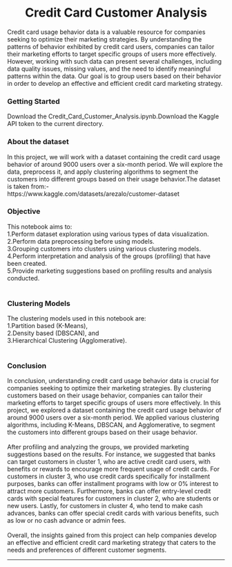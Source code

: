 <h1 align="center">Credit Card Customer Analysis</h1>
Credit card usage behavior data is a valuable resource for companies seeking to optimize their marketing strategies. By understanding the patterns of behavior exhibited by credit card users, companies can tailor their marketing efforts to target specific groups of users more effectively. However, working with such data can present several challenges, including data quality issues, missing values, and the need to identify meaningful patterns within the data. Our goal is to group users based on their behavior in order to develop an effective and efficient credit card marketing strategy.</br>
<h3>Getting Started</h3>
Download the Credit_Card_Customer_Analysis.ipynb.Download the Kaggle API token to the current directory.</br>
<h3>About the dataset</h3>
In this project, we will work with a dataset containing the credit card usage behavior of around 9000 users over a six-month period. We will explore the data, preprocess it, and apply clustering algorithms to segment the customers into different groups based on their usage behavior.The dataset is taken from:-
<br/>
https://www.kaggle.com/datasets/arezalo/customer-dataset
<br/>
<h3>Objective</h3>
This notebook aims to:
</br>
1.Perform dataset exploration using various types of data visualization.
</br>
2.Perform data preprocessing before using models.
</br>
3.Grouping customers into clusters using various clustering models.
</br>
4.Perform interpretation and analysis of the groups (profiling) that have been created.
</br>
5.Provide marketing suggestions based on profiling results and analysis conducted.
</br>
</br>

<h3>Clustering Models</h3>
The clustering models used in this notebook are:
</br>
1.Partition based (K-Means),
</br>
2.Density based (DBSCAN), and
</br>
3.Hierarchical Clustering (Agglomerative).
</br>
</br>
<h3>Conclusion</h3>
In conclusion, understanding credit card usage behavior data is crucial for companies seeking to optimize their marketing strategies. By clustering customers based on their usage behavior, companies can tailor their marketing efforts to target specific groups of users more effectively. In this project, we explored a dataset containing the credit card usage behavior of around 9000 users over a six-month period. We applied various clustering algorithms, including K-Means, DBSCAN, and Agglomerative, to segment the customers into different groups based on their usage behavior.
</br>
</br>
After profiling and analyzing the groups, we provided marketing suggestions based on the results. For instance, we suggested that banks can target customers in cluster 1, who are active credit card users, with benefits or rewards to encourage more frequent usage of credit cards. For customers in cluster 3, who use credit cards specifically for installment purposes, banks can offer installment programs with low or 0% interest to attract more customers. Furthermore, banks can offer entry-level credit cards with special features for customers in cluster 2, who are students or new users. Lastly, for customers in cluster 4, who tend to make cash advances, banks can offer special credit cards with various benefits, such as low or no cash advance or admin fees.
</br>
</br>
Overall, the insights gained from this project can help companies develop an effective and efficient credit card marketing strategy that caters to the needs and preferences of different customer segments.

-----

